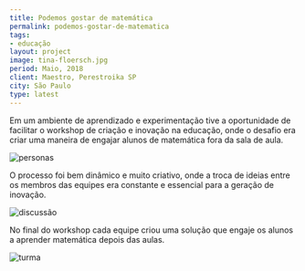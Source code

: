 ```yaml
---
title: Podemos gostar de matemática
permalink: podemos-gostar-de-matematica
tags:
- educação
layout: project
image: tina-floersch.jpg
period: Maio, 2018
client: Maestro, Perestroika SP
city: São Paulo
type: latest
---
```


Em um ambiente de aprendizado e experimentação tive a oportunidade de facilitar o workshop de criação e inovação na educação, onde o desafio era criar uma maneira de engajar alunos de matemática fora da sala de aula.

![personas](./upload/peres-personas.jpg "Tela a")

O processo foi bem dinâmico e muito criativo, onde a troca de ideias entre os membros das equipes era constante e essencial para a geração de inovação.

![discussão](./upload/peres-discussao.jpg "Tela a")

No final do workshop cada equipe criou uma solução que engaje os alunos a aprender matemática depois das aulas.

![turma](./upload/peres-turma.jpg "Tela a")